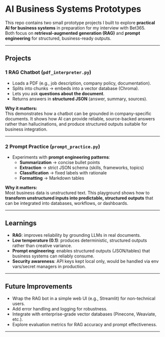 # AI Business Systems Prototypes

This repo contains two small prototype projects I built to explore **practical AI for business systems** in preparation for my interview with Bet365.  
Both focus on **retrieval-augmented generation (RAG)** and **prompt engineering** for structured, business-ready outputs.

---

## Projects

### 1️ RAG Chatbot (`pdf_interpreter.py`)
- Loads a PDF (e.g., job description, company policy, documentation).  
- Splits into chunks → embeds into a vector database (Chroma).  
- Lets you ask **questions about the document**.  
- Returns answers in **structured JSON** (answer, summary, sources).  

**Why it matters:**  
This demonstrates how a chatbot can be grounded in company-specific documents. It shows how AI can provide reliable, source-backed answers rather than hallucinations, and produce structured outputs suitable for business integration.

---

### 2️ Prompt Practice (`prompt_practice.py`)
- Experiments with **prompt engineering patterns**:  
  - **Summarization** → concise bullet points  
  - **Extraction** → strict JSON schema (skills, frameworks, topics)  
  - **Classification** → fixed labels with rationale  
  - **Formatting** → Markdown tables  

**Why it matters:**  
Most business data is unstructured text. This playground shows how to **transform unstructured inputs into predictable, structured outputs** that can be integrated into databases, workflows, or dashboards.

---

## Learnings
- **RAG**: improves reliability by grounding LLMs in real documents.  
- **Low temperature (0.1)**: produces deterministic, structured outputs rather than creative variance.  
- **Prompt engineering**: enables structured outputs (JSON/tables) that business systems can reliably consume.  
- **Security awareness**: API keys kept local only, would be handled via env vars/secret managers in production.  

---

## Future Improvements
- Wrap the RAG bot in a simple web UI (e.g., Streamlit) for non-technical users.  
- Add error handling and logging for robustness.  
- Integrate with enterprise-grade vector databases (Pinecone, Weaviate, etc.).  
- Explore evaluation metrics for RAG accuracy and prompt effectiveness.  

---
